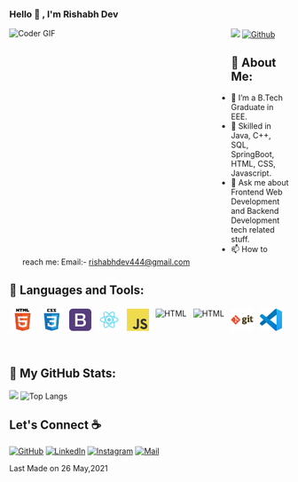 <link href="https://fonts.googleapis.com/css2?family=Material+Icons" rel="stylesheet">

### Hello 👋 , I'm Rishabh Dev 
  
![](https://visitor-badge.laobi.icu/badge?page_id=rishabhdev444.rishabhdev444)       [![Github](https://img.shields.io/github/followers/rishabhdev444?label=Follow&style=social)](https://github.com/rishabhdev444)
<img  src="https://github.com/rishabhdev444/rishabhdev444/blob/main/giphy.gif" alt="Coder GIF"  width="400" height="400" style="float:left" align="right">

## 🙍 About Me:

- 🔭 I’m a B.Tech Graduate in EEE.
- 🌱 Skilled in Java, C++, SQL, SpringBoot, HTML, CSS, Javascript.
- 💬 Ask me about Frontend Web Development and Backend Development tech related stuff.
- 📫 How to reach me: Email:- rishabhdev444@gmail.com


## 🧰 Languages and Tools:
<p align="left">
<img src="https://raw.githubusercontent.com/github/explore/80688e429a7d4ef2fca1e82350fe8e3517d3494d/topics/html/html.png" alt="HTML" height="40" style="vertical-align:top; margin:4px">
  <img src="https://raw.githubusercontent.com/github/explore/80688e429a7d4ef2fca1e82350fe8e3517d3494d/topics/css/css.png" alt="CSS" height="40" style="vertical-align:top; margin:4px">
  <img src="https://raw.githubusercontent.com/github/explore/80688e429a7d4ef2fca1e82350fe8e3517d3494d/topics/bootstrap/bootstrap.png" alt="HTML" height="40" style="vertical-align:top; margin:4px">
  <img src="https://raw.githubusercontent.com/github/explore/80688e429a7d4ef2fca1e82350fe8e3517d3494d/topics/react/react.png" alt="react" height="40" style="vertical-align:top; margin:4px">
<img src="https://raw.githubusercontent.com/github/explore/80688e429a7d4ef2fca1e82350fe8e3517d3494d/topics/javascript/javascript.png" alt="Javascript" height="40" style="vertical-align:top; margin:4px">
  <img src="https://i.imgur.com/Ao2P8iG.png)](https://isocpp.org/" alt="HTML" height="40" style="vertical-align:top; margin:4px">
   <img src="https://i.imgur.com/J6LeoUb.png" alt="HTML" height="40" style="vertical-align:top; margin:4px">
  <img src="https://raw.githubusercontent.com/github/explore/80688e429a7d4ef2fca1e82350fe8e3517d3494d/topics/git/git.png" alt="Javascript" height="40" style="vertical-align:top; margin:4px">
<img src="https://raw.githubusercontent.com/github/explore/80688e429a7d4ef2fca1e82350fe8e3517d3494d/topics/visual-studio-code/visual-studio-code.png" alt="VS Code" height="40" style="vertical-align:top; margin:4px">
</p>
</br>

## 🧰 My GitHub Stats:
<img src="https://github-readme-stats.vercel.app/api?username=rishabhdev444&&show_icons=true&title_color=3A1C71&icon_color=bb2acf&text_color=3A1C71&bg_color=F4E2D8">       ![Top Langs](https://github-readme-stats.vercel.app/api/top-langs/?username=rishabhdev444&theme=tokyonight)    
                             
## Let's Connect :coffee:
<p align="left">
	<a href="https://github.com/rishabhdev444"><img src="https://img.icons8.com/bubbles/50/000000/github.png" alt="GitHub"/></a>
	<a href="https://www.linkedin.com/in/rishabhdev444/"><img src="https://img.icons8.com/bubbles/50/000000/linkedin.png" alt="LinkedIn"/></a>
	<a href="https://www.instagram.com/mr_rdrana/"><img src="https://img.icons8.com/bubbles/50/000000/instagram.png" alt="Instagram"/></a>
	<a href="rishabhdev444@gmail.com"><img src="https://img.icons8.com/bubbles/50/000000/gmail.png" alt="Mail"/></a>
</p>


Last Made on 26 May,2021
 
